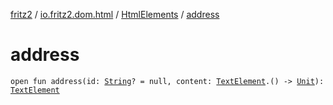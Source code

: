 [fritz2](../../index.md) / [io.fritz2.dom.html](../index.md) / [HtmlElements](index.md) / [address](./address.md)

# address

`open fun address(id: `[`String`](https://kotlinlang.org/api/latest/jvm/stdlib/kotlin/-string/index.html)`? = null, content: `[`TextElement`](../-text-element/index.md)`.() -> `[`Unit`](https://kotlinlang.org/api/latest/jvm/stdlib/kotlin/-unit/index.html)`): `[`TextElement`](../-text-element/index.md)